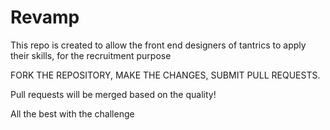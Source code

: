 # Revamp
This repo is created to allow the front end designers of tantrics to apply their skills, for the recruitment purpose

FORK THE REPOSITORY, MAKE THE CHANGES, SUBMIT PULL REQUESTS.

Pull requests will be merged based on the quality!

All the best with the challenge
